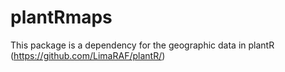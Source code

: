 # plantRmaps

This package is a dependency for the geographic data in plantR (https://github.com/LimaRAF/plantR/)


